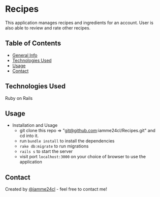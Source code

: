 # Recipes
This application manages recipes and ingredients for an account. User is also able to review and rate other recipes.


## Table of Contents
* [General Info](#general-information)
* [Technologies Used](#technologies-used)
* [Usage](#usage)
* [Contact](#contact)

## Technologies Used
Ruby on Rails

## Usage
* Installation and Usage
    - git clone this repo => "git@github.com:iamme24cl/Recipes.git" and cd into it.
    - run `bundle install` to install the dependencies
    - `rake db:migrate` to run migrations
    - `rails s` to start the server
    - visit port `localhost:3000` on your choice of browser to use the application

## Contact
Created by [@iamme24cl](https://github.com/iamme24cl) - feel free to contact me!
